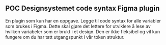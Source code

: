 ## POC Designsystemet code syntax Figma plugin
En plugin som kun har en oppgave. Legge til code syntax for alle variabler som brukes i Figma. Dette skal gjøre det lettere for utviklere å lese av hvilken variabeler som er brukt i et design. Den er ikke fleksibel og vil kun fungere om du har tatt utgangspunkt i vår token struktur. 

